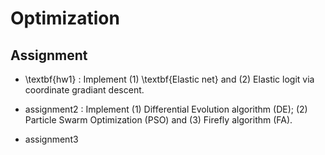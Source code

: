 # Optimization

## Assignment

- \textbf{hw1} : 
Implement (1) \textbf{Elastic net} and (2) Elastic logit via coordinate gradiant descent.

- assignment2 : Implement (1) Differential Evolution algorithm (DE); (2) Particle Swarm Optimization (PSO) and (3) Firefly algorithm (FA).

- assignment3